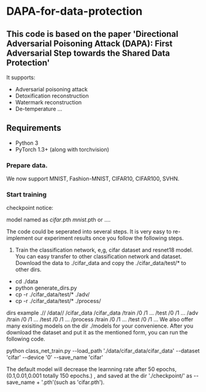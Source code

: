 # DAPA-for-data-protection
## This code is based on the paper 'Directional Adversarial Poisoning Attack (DAPA): First Adversarial Step towards the Shared Data Protection'

It supports:
- Adversarial poisoning attack
- Detoxification reconstruction
- Watermark reconstruction
- De-temperature
...

## Requirements
- Python 3
- PyTorch 1.3+ (along with torchvision)

### Prepare data.

We now support MNIST, Fashion-MNIST, CIFAR10, CIFAR100, SVHN.

### Start training

checkpoint notice:

model named as *cifar*.pth  *mnist*.pth or ....

The code could be seperated into several steps. It is very easy to re-implement our experiment results once you follow the following steps.

1. Train the classification network, e,g, cifar dataset and resnet18 model.
You can easy transfer to other classification network and dataset.
Download the data to ./cifar_data and copy the ./cifar_data/test/* to other dirs. 

- cd ./data
- python generate_dirs.py
- cp -r ./cifar_data/test/* ./adv/
- cp -r ./cifar_data/test/* ./process/

dirs example
.//
  /data//
      /cifar_data
         /cifar_data
            /train
                /0
                /1
                ...
            /test
                /0
                /1
                ...
         /adv
            /train
                /0
                /1
                ...
            /test
                /0
                /1
                ...
         /process
            /train
                /0
                /1
                ...
            /test
                /0
                /1
                ...
We also offer many exisiting models on the dir ./models for your convenience.
After you download the dataset and put it as the mentioned form, you can run the following code.

python class_net_train.py --load_path './data/cifar_data/cifar_data' --dataset 'cifar' --device '0' --save_name 'cifar'

The default model will decrease the learnning rate after 50 epochs, (0.1,0.01,0.001 totally 150 epochs.) , and saved at the dir './checkpoint/' as --save_name + '.pth'(such as 'cifar.pth').
